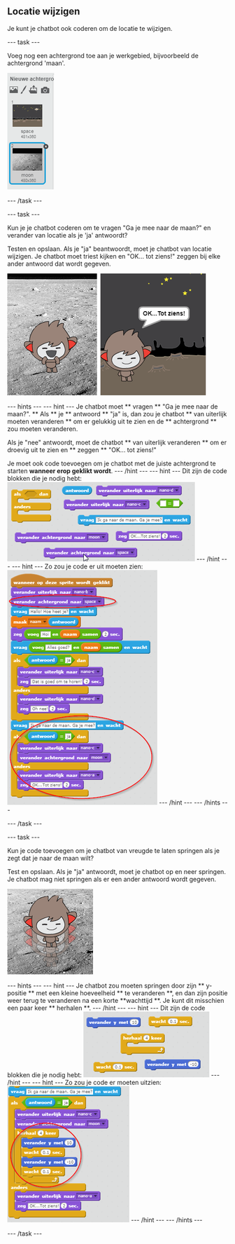 ## Locatie wijzigen

Je kunt je chatbot ook coderen om de locatie te wijzigen.

\--- task \---

Voeg nog een achtergrond toe aan je werkgebied, bijvoorbeeld de achtergrond 'maan'.

![Adding a 'moon' backdrop](images/chatbot-moon.png)

\--- /task \---

\--- task \---

Kun je je chatbot coderen om te vragen "Ga je mee naar de maan?" en verander van locatie als je 'ja' antwoordt?

Testen en opslaan. Als je "ja" beantwoordt, moet je chatbot van locatie wijzigen. Je chatbot moet triest kijken en "OK... tot ziens!" zeggen bij elke ander antwoord dat wordt gegeven.

![Testing a changing backdrop](images/chatbot-backdrop-test.png)

\--- hints \--- \--- hint \--- Je chatbot moet ** vragen ** "Ga je mee naar de maan?". ** Als ** je ** antwoord ** "ja" is, dan zou je chatbot ** van uiterlijk moeten veranderen ** om er gelukkig uit te zien en de ** achtergrond ** zou moeten veranderen.

Als je "nee" antwoordt, moet de chatbot ** van uiterlijk veranderen ** om er droevig uit te zien en ** zeggen ** "OK... tot ziens!"

Je moet ook code toevoegen om je chatbot met de juiste achtergrond te starten **wanneer erop geklikt wordt**. \--- /hint \--- \--- hint \--- Dit zijn de code blokken die je nodig hebt: ![Blocks for changing the backdrop](images/chatbot-backdrop-blocks.png) \--- /hint \--- \--- hint \--- Zo zou je code er uit moeten zien: ![Code for changing the backdrop](images/chatbot-backdrop-code.png) \--- /hint \--- \--- /hints \---

\--- /task \---

\--- task \---

Kun je code toevoegen om je chatbot van vreugde te laten springen als je zegt dat je naar de maan wilt?

Test en opslaan. Als je "ja" antwoordt, moet je chatbot op en neer springen. Je chatbot mag niet springen als er een ander antwoord wordt gegeven.

![Testing a jumping ChatBot](images/chatbot-jump-test.png)

\--- hints \--- \--- hint \--- Je chatbot zou moeten springen door zijn ** y-positie ** met een kleine hoeveelheid ** te veranderen **, en dan zijn positie weer terug te veranderen na een korte **wachttijd **. Je kunt dit misschien een paar keer ** herhalen **. \--- /hint \--- \--- hint \--- Dit zijn de code blokken die je nodig hebt: ![Blocks for a jumping ChatBot](images/chatbot-jump-blocks.png) \--- /hint \--- \--- hint \--- Zo zou je code er moeten uitzien: ![Code for a jumping ChatBot](images/chatbot-jump-code.png) \--- /hint \--- \--- /hints \---

\--- /task \---